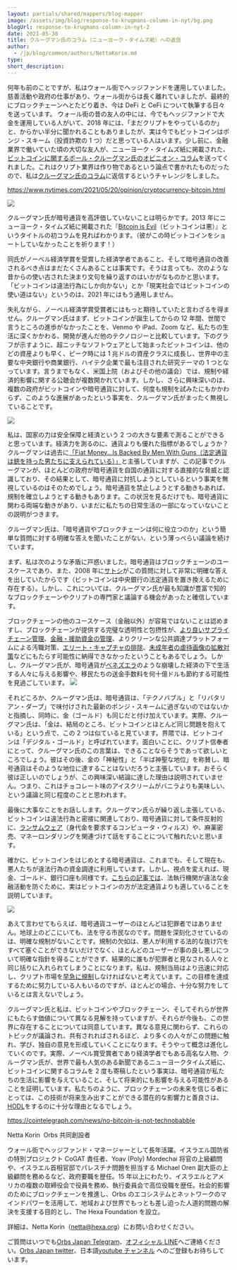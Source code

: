 ```yaml
---
layout: partials/shared/mappers/blog-mapper
image: /assets/img/blog/response-to-krugmans-column-in-nyt/bg.png
blogUrl: response-to-krugmans-column-in-nyt-2
date: 2021-05-30
title: クルーグマン氏のコラム（ニューヨーク・タイムズ紙）への返信
author:
  - /jp/blog/common/authors/NettaKorin.md
type:
short_description:
---
```


何年も前のことですが、私はウォール街でヘッジファンドを運用していました。慈善活動や政府の仕事があり、ウォール街からは長く離れていましたが、最終的にブロックチェーンへとたどり着き、今は DeFi と CeFi について執筆する日々を送っています。 ウォール街の昔の友人の中には、今でもヘッジファンドで大金を運用している人がいて、2018 年には、「まだクリプトをやっているのか」と、からかい半分に聞かれることもありましたが、実は今でもビットコインはポンジ・スキーム（投資詐欺の 1 つ）だと思っている人はいます。少し前に、金融業界で働いていた頃の大切な友人が、ニューヨーク・タイムズ紙に掲載された、[ビットコインに関するポール・クルーグマン氏のオピニオン・コラム](https://www.nytimes.com/2021/05/20/opinion/cryptocurrency-bitcoin.html)を送ってくれました。これはクリプト業界は作り物であるという論点で書かれたものだったので、私は[クルーグマン氏のコラム](https://www.nytimes.com/2021/05/20/opinion/cryptocurrency-bitcoin.html)に返信するというチャレンジをしました。

<https://www.nytimes.com/2021/05/20/opinion/cryptocurrency-bitcoin.html>

![](/assets/img/blog/response-to-krugmans-column-in-nyt/img1.png)

クルーグマン氏が暗号通貨を高評価していないことは明らかです。2013 年にニューヨーク・タイムズ紙に掲載された『[Bitcoin is Evil](https://krugman.blogs.nytimes.com/2013/12/28/bitcoin-is-evil/)（ビットコインは悪）』というタイトルの初コラムを見ればわかります。（彼がこの時ビットコインをショートしていなかったことを祈ります！）

同氏がノーベル経済学賞を受賞した経済学者であること、そして暗号通貨の改善されるべき点はまだたくさんあることは事実です。そうは言っても、次のような昔からの使い古された決まり文句を繰り返すのはいかがなものかと思います。「ビットコインは違法行為にしか向かない」とか「現実社会ではビットコインの使い道はない」というのは、2021 年にはもう通用しません。

失礼ながら、ノーベル経済学賞受賞者にはもっと期待していたと言わざるを得ません。クルーグマン氏はまず、ビットコインが誕生してからの 12 年間、世間で言うところの進歩がなかったことを、Venmo や iPad、Zoom など、私たちの生活に深くかかわる、開発が進んだ他のテクノロジーと比較しています。下のグラフが示すように、超ニッチなソフトウェアとして始まったビットコインは、他のどの資産よりも早く、ピーク時には 1 兆ドルの資産クラスに成長し、世界中の主要な中央銀行や商業銀行、ハイテク企業で最も注目された研究テーマの 1 つとなっています。言うまでもなく、米国上院（およびその他の議会）では、規制や経済的影響に関する公聴会が複数開かれています。しかし、さらに興味深いのは、複数の政府がビットコインや暗号通貨に対して、何度も規制を試みたにもかかわらず、このような進展があったという事実を、クルーグマン氏がまったく無視していることです。

![](/assets/img/blog/response-to-krugmans-column-in-nyt/img2.png)

私は、国家の力は安全保障と経済という 2 つの大きな要素で測ることができると思っています。経済力を測るのに、通貨よりも優れた指標があるでしょうか？ クルーグマンは過去に[「Fiat Money...Is Backed By Men With Guns（法定通貨は銃を持った男たちに支えられている）」](https://consultingbyrpm.com/blog/2013/12/krugman-fiat-money-is-backed-by-men-with-guns.html)と主張していますが、この記事でクルーグマンが、ほとんどの政府が暗号通貨を自国の通貨に対する直接的な脅威と認識しており、その結果として、暗号通貨に対抗しようとしているという事実を無視しているのはそのためでしょう。暗号通貨を禁止しようとする動きもあれば、規制を確立しようとする動きもあります。この状況を見るだけでも、暗号通貨に関わる両端な動きがあり、いまだに私たちの日常生活の一部になっていないことの説明がつきます。

クルーグマン氏は、「暗号通貨やブロックチェーンは何に役立つのか」という簡単な質問に対する明確な答えを聞いたことがない、という薄っぺらい議論を続けています。

まず、私は次のような矛盾に戸惑いました。暗号通貨はブロックチェーンのユースケースであり、また、2008 年に[サトシ](https://bitflyer.com/ja-jp/glossary/satoshinakamoto)がこの質問に対して非常に明確な答えを出していたからです（ビットコインは中央銀行の法定通貨を置き換えるために存在する）。しかし、これについては、クルーグマン氏が最も知識が豊富で知的なブロックチェーンやクリプトの専門家と議論する機会があったと確信しています。

ブロックチェーンの他のユースケース（金融以外）が容易ではないことは認めますし、ブロックチェーンが提供する完璧な透明性と包摂性が、[より良いサプライチェーン管理](https://www.orbs.com/jp/improving-supply-chain-with-blockchain-2/)、[金融・援助資金の管理](https://www.orbs.com/how-president-macron-can-really-bring-change-to-foreign-aid/)、よりクリーンな公共調達プラットフォームによる汚職対策、[エリート・キャプチャの排除](https://www.orbs.com/jp/what-elite-capture-means-and-why-it-should-enrage-you-2/)、[未成年者の虐待画像の拡散対策](https://www.weforum.org/agenda/2020/10/how-blockchain-could-help-crack-down-on-abusive-imagery/)などにもたらす可能性に納得できなかったということもあるでしょう。しかし、クルーグマン氏が、暗号通貨が[ベネズエラ](https://www.bbc.com/news/business-47553048)のような崩壊した経済の下で生活する人々に与える影響や、移民たちの送金手数料を何十億ドルも節約する可能性を見過ごしています。
![](/assets/img/blog/response-to-krugmans-column-in-nyt/img3.jpeg)

それどころか、クルーグマン氏は、暗号通貨は、「テクノバブル」と「リバタリアン・ダープ」で味付けされた最新のポンジ・スキームに過ぎないのではないかと指摘し、同時に、金（ゴールド）も同じだと付け加えています。実際、クルーグマン氏は、「金は、結局のところ、ビットコインとほとんど同じ問題を抱えている」という点で、この 2 つは似ていると見ています。界隈では、ビットコインは「デジタル・ゴールド」と呼ばれています。面白いことに、クリプト信奉者にとって、クルーグマン氏のこの言葉は、できることならそうであって欲しいところでしょう。彼はその後、金の「神秘性」と「半ば神聖な地位」を称賛し、暗号通貨はそのような地位に達することはないだろうと主張しています。おそらく彼は正しいのでしょうが、この興味深い結論に達した理由は説明されていません。つまり、これはチョコレート味のアイスクリームがバニラよりも美味しい、という議論と同じ程度のことと思われます。

最後に大事なことをお話しします。クルーグマン氏らが繰り返し主張している、ビットコインは違法行為と密接に関連しており、暗号通貨に対して条件反射的に、[ランサムウェア](https://www.npa.go.jp/cyber/ransom/main1.html)（身代金を要求するコンピュータ・ウィルス）や、麻薬密売、マネーロンダリングを関連づけて話をすることについて触れたいと思います。

確かに、ビットコインをはじめとする暗号通貨は、これまでも、そして現在も、悪人たちが違法行為の資金調達に利用しています。しかし、視点を変えれば、現金、ゴールド、銀行口座も同様です。[こちらの記事では](https://www.orbs.com/why-trump-should-want-everyone-using-bitcoin-including-bad-guys/)、法執行機関が違法な金融活動を防ぐために、実はビットコインの方が法定通貨よりも適していることを説明しています。

![](/assets/img/blog/response-to-krugmans-column-in-nyt/img4.jpeg)

あえて言わせてもらえば、暗号通貨ユーザーのほとんどは犯罪者ではありません。地球上のどこにいても、法を守る市民なのです。問題を深刻化させているのは、明確な規制がないことです。規制の欠如は、悪人が利用する法的な抜け穴をすべて塞ぐことができないだけでなく、ほとんどのユーザーが事の良し悪しについて明確な指針を得ることができず、結果的に誰もが犯罪者と見なされる人々と同じ括りに入れられてしまうことになります。私は、規制当局はより迅速に対応し、クリプト市場を[早急に規制](https://www.orbs.com/jp/when-decentralized-finance-meets-the-traditional-system-2/)しなければないと考えています。この目標を達成するために努力している人もいるのですが、ほとんどの場合、十分な努力をしているとは言えないでしょう。

クルーグマン氏と私は、ビットコインやブロックチェーン、そしてそれらが世界にもたらす価値について異なる見解を持っていますが、それらが今後も、この世界に存在することについては同意しています。異なる意見に関わらず、これらのトピックが議論され、共有されればされるほど、より多くの人々がこの問題に触れ、学び、独自の意見を形成していくことになります。そうやって概念は進化していくのです。実際、ノーベル賞受賞者であり経済学者でもある高名な人物、クルーグマン氏が、世界で最も人気のある新聞であるニューヨークタイムズ紙に、ビットコインに関するコラムを 2 度も寄稿したという事実は、暗号通貨が私たちの生活に影響を与えていること、そして将来的にも影響を与える可能性があることを証明しています。私たちのように、ブロックチェーンの未来を信じる者にとっては、この技術が将来生み出すことができる潜在的な影響力と善良さは、[HODL](https://academy.binance.com/ja/articles/12-terms-every-crypto-trader-should-know)をするのに十分な理由となるでしょう。

<https://cointelegraph.com/news/no-bitcoin-is-not-technobabble>

  <div class='line-separator'></div>

Netta Korin  Orbs 共同創設者

ウォール街でヘッジファンド・マネージャーとして長年活躍。イスラエル国防省の特別プロジェクト CoGAT 責任者、Yoav (Poly) Mordechai 将官の上級顧問や、イスラエル首相官邸でパレスチナ問題を担当する Michael Oren 副大臣の上級顧問を務めるなど、政府要職を歴任。15 年以上にわたり、イスラエルとアメリカの複数の取締役会で役員を務め、執行委員会で高位役職を歴任。社会的影響のためにブロックチェーンを推進し、Orbs のエコシステムとネットワークのマインドパワーを活用して、地域および世界でもっとも差し迫った人道的問題の解決を支援する目的とし、The Hexa Foundation を設立。

詳細は、Netta Korin（[netta@hexa.org](netta@hexa.org, "email")）にお問い合わせください。

 <div class='line-separator'></div>

ご質問はいつでも[Orbs Japan Telegram](https://t.me/joinchat/G0HZhBQssmZ05v6sp_G6jg)、[オフィシャル LINE](https://line.me/R/ti/p/%40vrf9558a)へご連絡ください。[Orbs Japan twitter](https://twitter.com/JapanOrbs)、日本語[youtube チャンネル](https://www.youtube.com/channel/UCZePjhX4e6CuAe8v63Li9lg) へのご登録もお待ちしています。
